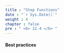 ```yaml
---
title : "Step Functions"
date : "`r Sys.Date()`"
weight : 4
chapter : false
pre : " <b> 12.4 </b> "
---
```


#### Best practices

